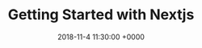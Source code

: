 ---
layout: post
title:  "Getting Started with Nextjs"
date: 2018-11-4 11:30:00 +0000
categories: JavaScript
---